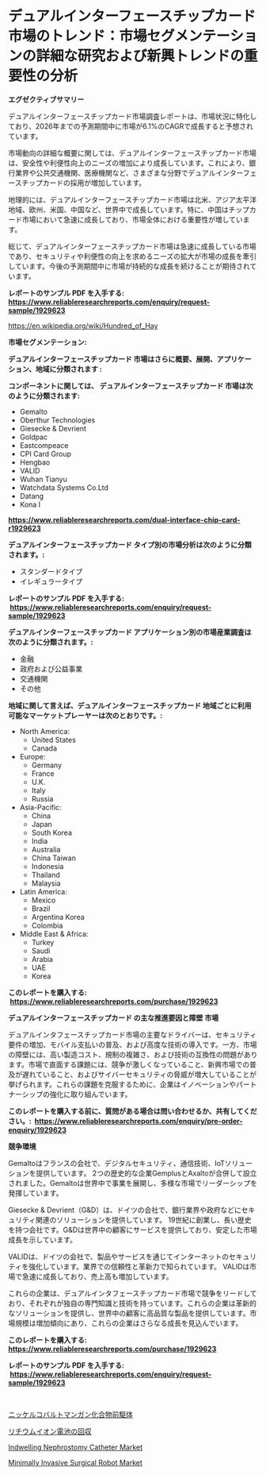 <p><h1>デュアルインターフェースチップカード市場のトレンド：市場セグメンテーションの詳細な研究および新興トレンドの重要性の分析</h1></p><p><strong>エグゼクティブサマリー</strong></p>
<p><p>デュアルインターフェースチップカード市場調査レポートは、市場状況に特化しており、2026年までの予測期間中に市場が6.1%のCAGRで成長すると予想されています。</p><p>市場動向の詳細な概要に関しては、デュアルインターフェースチップカード市場は、安全性や利便性向上のニーズの増加により成長しています。これにより、銀行業界や公共交通機関、医療機関など、さまざまな分野でデュアルインターフェースチップカードの採用が増加しています。</p><p>地理的には、デュアルインターフェースチップカード市場は北米、アジア太平洋地域、欧州、米国、中国など、世界中で成長しています。特に、中国はチップカード市場において急速に成長しており、市場全体における重要性が増しています。</p><p>総じて、デュアルインターフェースチップカード市場は急速に成長している市場であり、セキュリティや利便性の向上を求めるニーズの拡大が市場の成長を牽引しています。今後の予測期間中に市場が持続的な成長を続けることが期待されています。</p></p>
<p><strong>レポートのサンプル PDF を入手する: <a href="https://www.reliableresearchreports.com/enquiry/request-sample/1929623">https://www.reliableresearchreports.com/enquiry/request-sample/1929623</a></strong></p>
<p><a href="https://en.wikipedia.org/wiki/Hundred_of_Hay">https://en.wikipedia.org/wiki/Hundred_of_Hay</a></p>
<p><strong>市場セグメンテーション:</strong></p>
<p><strong> デュアルインターフェースチップカード 市場はさらに概要、展開、アプリケーション、地域に分類されます :</strong></p>
<p><strong>コンポーネントに関しては、 デュアルインターフェースチップカード 市場は次のように分類されます: &nbsp;</strong></p>
<p><ul><li>Gemalto</li><li>Oberthur Technologies</li><li>Giesecke & Devrient</li><li>Goldpac</li><li>Eastcompeace</li><li>CPI Card Group</li><li>Hengbao</li><li>VALID</li><li>Wuhan Tianyu</li><li>Watchdata Systems Co.Ltd</li><li>Datang</li><li>Kona I</li></ul></p>
<p><strong><a href="https://www.reliableresearchreports.com/dual-interface-chip-card-r1929623">https://www.reliableresearchreports.com/dual-interface-chip-card-r1929623</a></strong></p>
<p><strong> デュアルインターフェースチップカード タイプ別の市場分析は次のように分類されます。:</strong></p>
<p><ul><li>スタンダードタイプ</li><li>イレギュラータイプ</li></ul></p>
<p><strong>レポートのサンプル PDF を入手する: &nbsp;<a href="https://www.reliableresearchreports.com/enquiry/request-sample/1929623">https://www.reliableresearchreports.com/enquiry/request-sample/1929623</a></strong></p>
<p><strong> デュアルインターフェースチップカード アプリケーション別の市場産業調査は次のように分類されます。:</strong></p>
<p><ul><li>金融</li><li>政府および公益事業</li><li>交通機関</li><li>その他</li></ul></p>
<p><strong>地域に関して言えば、デュアルインターフェースチップカード 地域ごとに利用可能なマーケットプレーヤーは次のとおりです。:</strong></p>
<p><ul>
    <li>
        North America:
        <ul>
            <li>United States</li>
            <li>Canada</li>
        </ul>
    </li>
    <li>
        Europe:
        <ul>
            <li>Germany</li>
            <li>France</li>
            <li>U.K.</li>
            <li>Italy</li>
            <li>Russia</li>
        </ul>
    </li>
    <li>
        Asia-Pacific:
        <ul>
            <li>China</li>
            <li>Japan</li>
            <li>South Korea</li>
            <li>India</li>
            <li>Australia</li>
            <li>China Taiwan</li>
            <li>Indonesia</li>
            <li>Thailand</li>
            <li>Malaysia</li>
        </ul>
    </li>
    <li>
        Latin America:
        <ul>
            <li>Mexico</li>
            <li>Brazil</li>
            <li>Argentina Korea</li>
            <li>Colombia</li>
        </ul>
    </li>
    <li>
        Middle East & Africa:
        <ul>
            <li>Turkey</li>
            <li>Saudi</li>
            <li>Arabia</li>
            <li>UAE</li>
            <li>Korea</li>
        </ul>
    </li>
    </ul></p>
<p><strong>このレポートを購入する: &nbsp;<a href="https://www.reliableresearchreports.com/purchase/1929623">https://www.reliableresearchreports.com/purchase/1929623</a></strong></p>
<p><strong>デュアルインターフェースチップカード の主な推進要因と障壁 市場</strong></p>
<p><p>デュアルインタフェースチップカード市場の主要なドライバーは、セキュリティ要件の増加、モバイル支払いの普及、および高度な技術の導入です。一方、市場の障壁には、高い製造コスト、規制の複雑さ、および技術の互換性の問題があります。市場で直面する課題には、競争が激しくなっていること、新興市場での普及が遅れていること、およびサイバーセキュリティの脅威が増大していることが挙げられます。これらの課題を克服するために、企業はイノベーションやパートナーシップの強化に取り組んでいます。</p></p>
<p><strong>このレポートを購入する前に、質問がある場合は問い合わせるか、共有してください。:&nbsp; <a href="https://www.reliableresearchreports.com/enquiry/pre-order-enquiry/1929623">https://www.reliableresearchreports.com/enquiry/pre-order-enquiry/1929623</a></strong></p>
<p><strong>競争環境</strong></p>
<p><p>Gemaltoはフランスの会社で、デジタルセキュリティ、通信技術、IoTソリューションを提供しています。 2つの歴史的な企業GemplusとAxaltoが合併して設立されました。Gemaltoは世界中で事業を展開し、多様な市場でリーダーシップを発揮しています。</p><p>Giesecke & Devrient（G&D）は、ドイツの会社で、銀行業界や政府などにセキュリティ関連のソリューションを提供しています。 19世紀に創業し、長い歴史を持つ会社です。G&Dは世界中の顧客にサービスを提供しており、安定した市場成長を示しています。</p><p>VALIDは、ドイツの会社で、製品やサービスを通じてインターネットのセキュリティを強化しています。業界での信頼性と革新力で知られています。 VALIDは市場で急速に成長しており、売上高も増加しています。</p><p>これらの企業は、デュアルインタフェースチップカード市場で競争をリードしており、それぞれが独自の専門知識と技術を持っています。これらの企業は革新的なソリューションを提供し、世界中の顧客に高品質な製品を提供しています。市場規模は増加傾向にあり、これらの企業はさらなる成長を見込んでいます。</p></p>
<p><strong>このレポートを購入する: &nbsp; <a href="https://www.reliableresearchreports.com/purchase/1929623">https://www.reliableresearchreports.com/purchase/1929623</a></strong></p>
<p><strong>レポートのサンプル PDF を入手する: &nbsp;<a href="https://www.reliableresearchreports.com/enquiry/request-sample/1929623">https://www.reliableresearchreports.com/enquiry/request-sample/1929623</a></strong><strong></strong></p>
<p>&nbsp;</p>
<p><p><a href="https://github.com/mohamedbakry57/Market-Research-Report-List-4/blob/main/8615458175327.md">ニッケルコバルトマンガン化合物前駆体</a></p><p><a href="https://github.com/zjkmgcs938405/Market-Research-Report-List-3/blob/main/1035505175328.md">リチウムイオン電池の回収</a></p><p><a href="https://github.com/lubmix/Market-Research-Report-List-3/blob/main/indwelling-nephrostomy-catheter-market.md">Indwelling Nephrostomy Catheter Market</a></p><p><a href="https://github.com/joannagoyvaerts/Market-Research-Report-List-3/blob/main/minimally-invasive-surgical-robot-market.md">Minimally Invasive Surgical Robot Market</a></p></p>